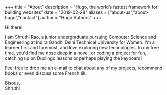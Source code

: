 +++
title = "About"
description = "Hugo, the world’s fastest framework for building websites"
date = "2019-02-28"
aliases = ["about-us","about-hugo","contact"]
author = "Hugo Authors"
+++

Hi there!

I am Shruthi Rao, a junior undergraduate pursuing Computer Science and Engineering at Indira Gandhi Delhi Technical University for Women. I'm a learner first and foremost, and love exploring new technologies. In my free time, you'd find me nose deep in a novel, or coding a project for fun, catching up on Duolingo lessons or perhaps playing the keyboard! 

Feel free to drop me an e-mail to chat about any of my projects, recommend books or even discuss some French 😁.

Bisous,\
Shruthi

